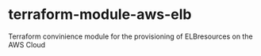 # terraform-module-aws-elb
Terraform convinience module for the provisioning of ELBresources on the AWS Cloud 
